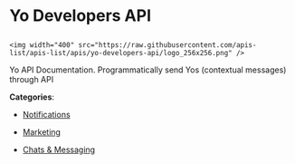 # Yo Developers API<p align="center">
    <img width="400" src="https://raw.githubusercontent.com/apis-list/apis-list/apis/yo-developers-api/logo_256x256.png" />
</p>

Yo API Documentation. Programmatically send Yos (contextual messages) through API

**Categories**:

- [Notifications](https://github/apis-list/apis-list#notifications)

- [Marketing](https://github/apis-list/apis-list#marketing)

- [Chats & Messaging](https://github/apis-list/apis-list#chats-and-messaging)





